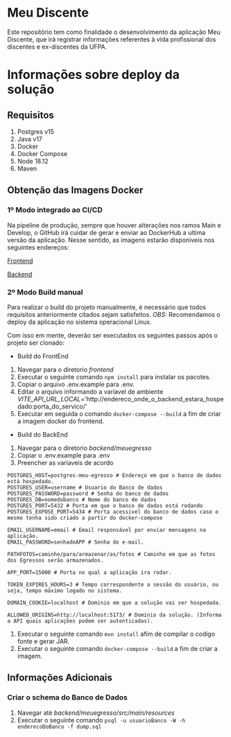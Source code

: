 # Meu Discente

Este repositório tem como finalidade o desenvolvimento da aplicação Meu Discente, que irá registrar informações referentes à vida profissional dos discentes e ex-discentes da UFPA.

# Informações sobre deploy da solução

## Requisitos

1. Postgres v15
2. Java v17
3. Docker
4. Docker Compose
5. Node 18.12
6. Maven

## Obtenção das Imagens Docker

### 1º Modo integrado ao CI/CD

Na pipeline de produção, sempre que houver alterações nos ramos Main e Develop, o GitHub irá cuidar de gerar e enviar ao DockerHub a ultima versão da aplicação.
Nesse sentido, as imagens estarão disponiveis nos seguintes endereços:

[Frontend](https://hub.docker.com/repository/docker/alverad/meu-egresso-front/general)

[Backend](https://hub.docker.com/repository/docker/alverad/meu-egresso-api/general)

### 2º Modo Build manual

Para realizar o build do projeto manualmente, é necessário que todos requisitos anteriormente citados sejam satisfeitos.
*OBS:* Recomendamos o deploy da aplicação no sistema operacional Linux.

Com isso em mente, deverão ser executados os seguintes passos após o projeto ser clonado:

* Build do FrontEnd
  
1. Navegar para o diretorio _frontend_
2. Executar o seguinte comando `npm install` para instalar os pacotes.
3. Copiar o arquivo .env.example para .env.
4. Editar o arquivo informando a varíavel de ambiente *VITE_API_URL_LOCAL*='http://endereco_onde_o_backend_estara_hospedado:porta_do_servico/'
5. Executar em seguida o comando `docker-compose --build` a fim de criar a imagem docker do frontend.

* Build do BackEnd

1. Navegar para o diretorio _backend/meuegresso_
2. Copiar o .env.example para .env
3. Preencher as variaveis de acordo
```
POSTGRES_HOST=postgres-meu-egresso # Endereço em que o banco de dados está hospedado.
POSTGRES_USER=username # Usuario do Banco de dados
POSTGRES_PASSWORD=password # Senha do banco de dados
POSTGRES_DB=nomedobanco # Nome do banco de dados
POSTGRES_PORT=5432 # Porta em que o banco de dados está rodando
POSTGRES_EXPOSE_PORT=5434 # Porta acessivel do banco de dados caso o mesmo tenha sido criado a partir do docker-compose

EMAIL_USERNAME=email # Email responsável por enviar mensagens na aplicação.
EMAIL_PASSWORD=senhadoAPP # Senha do e-mail.

PATHFOTOS=caminho/para/armazenar/as/fotos # Caminho em que as fotos dos Egressos serão armazenados.

APP_PORT=15000 # Porta no qual a aplicação ira rodar.

TOKEN_EXPIRES_HOURS=3 # Tempo correspondente a sessão do usuário, ou seja, tempo máximo logado no sistema.

DOMAIN_COOKIE=localhost # Dominio em que a solução vai ser hospedada.

ALLOWED_ORIGINS=http://localhost:5173/ # Dominio da solução. (Informa a API quais aplicações podem ser autenticadas).
```
1. Executar o seguinte comando `mvn install` afim de compilar o codigo fonte e gerar JAR.
2. Executar o seguinte comando `docker-compose --build` a fim de criar a imagem.

## Informações Adicionais

### Criar o schema do Banco de Dados

1. Navegar até _backend/meuegresso/src/main/resources_
2. Executar o seguinte comando `psql -u usuarioBanco -W -h enderecoDoBanco -f dump.sql`

